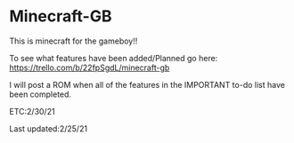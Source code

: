 # Minecraft-GB
This is minecraft for the gameboy!!

To see what features have been added/Planned go here: https://trello.com/b/22fpSgdL/minecraft-gb

I will post a ROM when all of the features in the IMPORTANT to-do list have been completed.

ETC:2/30/21


Last updated:2/25/21
